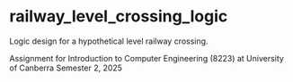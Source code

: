 # railway_level_crossing_logic
Logic design for a hypothetical level railway crossing. 

Assignment for Introduction to Computer Engineering (8223) at University of Canberra
Semester 2, 2025
